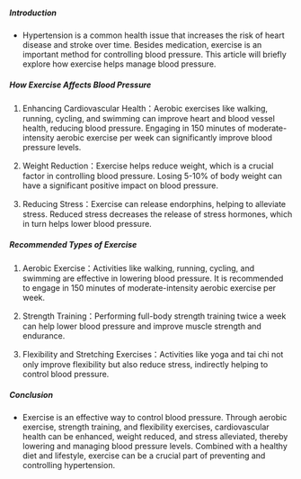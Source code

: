 ##### Introduction
* Hypertension is a common health issue that increases the risk of heart disease and stroke over time. Besides medication, exercise is an important method for controlling blood pressure. This article will briefly explore how exercise helps manage blood pressure.

##### How Exercise Affects Blood Pressure
1. Enhancing Cardiovascular Health：Aerobic exercises like walking, running, cycling, and swimming can improve heart and blood vessel health, reducing blood pressure. Engaging in 150 minutes of moderate-intensity aerobic exercise per week can significantly improve blood pressure levels.

2. Weight Reduction：Exercise helps reduce weight, which is a crucial factor in controlling blood pressure. Losing 5-10% of body weight can have a significant positive impact on blood pressure.

3. Reducing Stress：Exercise can release endorphins, helping to alleviate stress. Reduced stress decreases the release of stress hormones, which in turn helps lower blood pressure.

##### Recommended Types of Exercise
1. Aerobic Exercise：Activities like walking, running, cycling, and swimming are effective in lowering blood pressure. It is recommended to engage in 150 minutes of moderate-intensity aerobic exercise per week.

2. Strength Training：Performing full-body strength training twice a week can help lower blood pressure and improve muscle strength and endurance.

3. Flexibility and Stretching Exercises：Activities like yoga and tai chi not only improve flexibility but also reduce stress, indirectly helping to control blood pressure.

##### Conclusion
* Exercise is an effective way to control blood pressure. Through aerobic exercise, strength training, and flexibility exercises, cardiovascular health can be enhanced, weight reduced, and stress alleviated, thereby lowering and managing blood pressure levels. Combined with a healthy diet and lifestyle, exercise can be a crucial part of preventing and controlling hypertension.